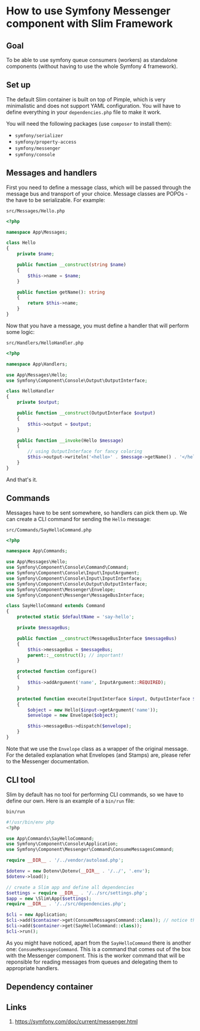 # How to use Symfony Messenger component with Slim Framework

## Goal

To be able to use symfony queue consumers (workers) as standalone components (without having to use the whole Symfony 4 framework).

## Set up

The default Slim container is built on top of Pimple, which is very minimalistic and does not support YAML configuration. You will have to define everything in your `dependencies.php` file to make it work.

You will need the following packages (use `composer` to install them):

* `symfony/serializer`
* `symfony/property-access`
* `symfony/messenger`
* `symfony/console`

## Messages and handlers

First you need to define a message class, which will be passed through the message bus and transport of your choice. Message classes are POPOs - the have to be serializable. For example:

`src/Messages/Hello.php`

```php
<?php

namespace App\Messages;

class Hello
{
    private $name;

    public function __construct(string $name)
    {
        $this->name = $name;
    }

    public function getName(): string
    {
        return $this->name;
    }
}
```

Now that you have a message, you must define a handler that will perform some logic:

`src/Handlers/HelloHandler.php`

```php
<?php

namespace App\Handlers;

use App\Messages\Hello;
use Symfony\Component\Console\Output\OutputInterface;

class HelloHandler
{
    private $output;

    public function __construct(OutputInterface $output)
    {
        $this->output = $output;
    }

    public function __invoke(Hello $message)
    {
        // using OutputInterface for fancy coloring
        $this->output->writeln('<hello>' . $message->getName() . '</hello>');
    }
}
```

And that's it.

## Commands

Messages have to be sent somewhere, so handlers can pick them up. We can create a CLI command for sending the `Hello` message:

`src/Commands/SayHelloCommand.php`

```php
<?php

namespace App\Commands;

use App\Messages\Hello;
use Symfony\Component\Console\Command\Command;
use Symfony\Component\Console\Input\InputArgument;
use Symfony\Component\Console\Input\InputInterface;
use Symfony\Component\Console\Output\OutputInterface;
use Symfony\Component\Messenger\Envelope;
use Symfony\Component\Messenger\MessageBusInterface;

class SayHelloCommand extends Command
{
    protected static $defaultName = 'say-hello';

    private $messageBus;

    public function __construct(MessageBusInterface $messageBus)
    {
        $this->messageBus = $messageBus;
        parent::__construct(); // important!
    }

    protected function configure()
    {
        $this->addArgument('name', InputArgument::REQUIRED);
    }

    protected function execute(InputInterface $input, OutputInterface $output)
    {
        $object = new Hello($input->getArgument('name'));
        $envelope = new Envelope($object);

        $this->messageBus->dispatch($envelope);
    }
}
```

Note that we use the `Envelope` class as a wrapper of the original message. For the detailed explanation what Envelopes (and Stamps) are, please refer to the Messenger documentation.

## CLI tool

Slim by default has no tool for performing CLI commands, so we have to define our own. Here is an example of a `bin/run` file:

`bin/run`

```php
#!/usr/bin/env php
<?php

use App\Commands\SayHelloCommand;
use Symfony\Component\Console\Application;
use Symfony\Component\Messenger\Command\ConsumeMessagesCommand;

require __DIR__ . '/../vendor/autoload.php';

$dotenv = new Dotenv\Dotenv(__DIR__ . '/../', '.env');
$dotenv->load();

// create a Slim app and define all dependencies
$settings = require __DIR__ . '/../src/settings.php';
$app = new \Slim\App($settings);
require __DIR__ . '/../src/dependencies.php';

$cli = new Application;
$cli->add($container->get(ConsumeMessagesCommand::class)); // notice this one
$cli->add($container->get(SayHelloCommand::class));
$cli->run();
```

As you might have noticed, apart from the `SayHelloCommand` there is another one: `ConsumeMessagesCommand`. This is a command that comes out of the box with the Messenger component. This is the worker command that will be reponsible for reading messages from queues and delegating them to appropriate handlers.

## Dependency container





## Links

1. https://symfony.com/doc/current/messenger.html

